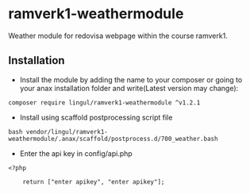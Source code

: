 # ramverk1-weathermodule
Weather module for redovisa webpage within the course ramverk1.

## Installation
* Install the module by adding the name to your composer or going to your anax installation folder and write(Latest version may change):
```
composer require lingul/ramverk1-weathermodule ^v1.2.1
```


* Install using scaffold postprocessing script file
```
bash vendor/lingul/ramverk1-weathermodule/.anax/scaffold/postprocess.d/700_weather.bash
```
* Enter the api key in config/api.php
```
<?php

    return ["enter apikey", "enter apikey"];
```
